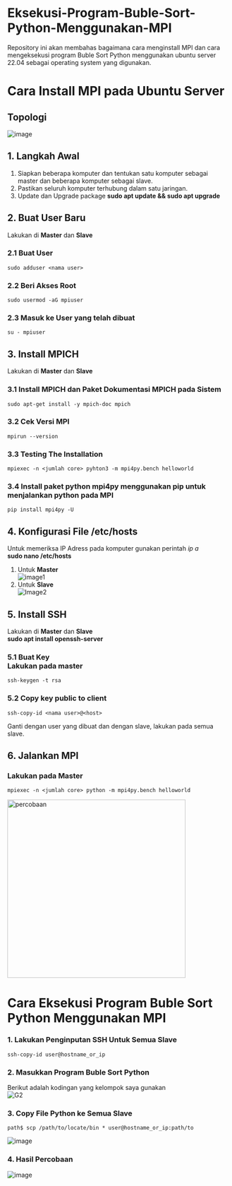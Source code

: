 # Eksekusi-Program-Buble-Sort-Python-Menggunakan-MPI
Repository ini akan membahas bagaimana cara menginstall MPI dan cara mengeksekusi program Buble Sort Python menggunakan ubuntu server 22.04 sebagai operating system yang digunakan.

# Cara Install MPI pada Ubuntu Server
## Topologi
![image](https://github.com/feliana444/Eksekusi-Program-Buble-Sort-Python-Menggunakan-MPI/assets/145323449/f8d0a758-04d8-4092-b9a8-b7510e6e417a)

## 1. Langkah Awal
1. Siapkan beberapa komputer dan tentukan satu komputer sebagai master dan beberapa komputer sebagai slave.
2. Pastikan seluruh komputer terhubung dalam satu jaringan.
3. Update dan Upgrade package **sudo apt update && sudo apt upgrade**

## 2. Buat User Baru
Lakukan di **Master** dan **Slave**
### 2.1 Buat User <br>
    sudo adduser <nama user>
### 2.2 Beri Akses Root <br>
    sudo usermod -aG mpiuser
### 2.3 Masuk ke User yang telah dibuat <br> 
    su - mpiuser

## 3. Install MPICH
Lakukan di **Master** dan **Slave**
### 3.1 Install MPICH dan Paket Dokumentasi MPICH pada Sistem <br> 
    sudo apt-get install -y mpich-doc mpich
### 3.2 Cek Versi MPI <br> 
    mpirun --version
### 3.3 Testing The Installation <br> 
    mpiexec -n <jumlah core> pyhton3 -m mpi4py.bench helloworld
### 3.4 Install paket python mpi4py menggunakan pip untuk menjalankan python pada MPI <br> 
    pip install mpi4py -U

## 4. Konfigurasi File /etc/hosts
Untuk memeriksa IP Adress pada komputer gunakan perintah *ip a* <br>
**sudo nano /etc/hosts**
1. Untuk **Master** <br>
   ![image1](https://github.com/feliana444/Eksekusi-Program-Buble-Sort-Python-Menggunakan-MPI/assets/145323449/4eebb045-9e2d-4c10-abc1-8cf37bb57704)
2. Untuk **Slave** <br>
   ![Image2](https://github.com/feliana444/Eksekusi-Program-Buble-Sort-Python-Menggunakan-MPI/assets/145323449/1b49e18a-57ec-4284-8dac-daf4ef5a97d6)

## 5. Install SSH
Lakukan di **Master** dan **Slave** <br>
**sudo apt install openssh-server**
### 5.1 Buat Key <br> Lakukan pada master <br>
    ssh-keygen -t rsa
### 5.2 Copy key public to client <br> 
    ssh-copy-id <nama user>@<host>
Ganti *<nama user>* dengan user yang dibuat dan *<host>* dengan slave, lakukan pada semua slave.

## 6. Jalankan MPI
### Lakukan pada **Master** <br> 
    mpiexec -n <jumlah core> python -m mpi4py.bench helloworld
<img width="404" alt="percobaan" src="https://github.com/feliana444/Eksekusi-Program-Buble-Sort-Python-Menggunakan-MPI/assets/145323449/8e1d12c1-2d12-4016-afd9-341b1eea56e7">

# Cara Eksekusi Program Buble Sort Python Menggunakan MPI
### 1. Lakukan Penginputan SSH Untuk Semua Slave 
    ssh-copy-id user@hostname_or_ip

### 2. Masukkan Program Buble Sort Python 
Berikut adalah kodingan yang kelompok saya gunakan <br>
![G2](https://github.com/feliana444/Eksekusi-Program-Buble-Sort-Python-Menggunakan-MPI/assets/145323449/06f0602c-f77c-4e96-a9cc-2bcae83c3c68)

### 3. Copy File Python ke Semua Slave
    path$ scp /path/to/locate/bin * user@hostname_or_ip:path/to
![image](https://github.com/feliana444/Eksekusi-Program-Buble-Sort-Python-Menggunakan-MPI/assets/145323449/d6455bd1-4c86-41e2-9116-f5648166b92c)

### 4. Hasil Percobaan
![image](https://github.com/feliana444/Eksekusi-Program-Buble-Sort-Python-Menggunakan-MPI/assets/145323449/72d92ade-9125-4b55-b043-add4c0e6ee1f)

